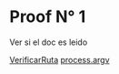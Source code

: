 # Proof N° 1

Ver si el doc es leido

[VerificarRuta](https://como.help/nodejs/javascript/como-verificar-si-un-archivo-existe-en-nodejs-asincronicamente)
[process.argv](https://www.youtube.com/watch?v=YGvrR-vzVaw)